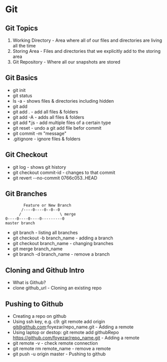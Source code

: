 # Git

## Git Topics
1. Working Directory - Area where all of our files and directories are living all the time
2. Storing Area - Files and directories that we explicitly add to the storing area
3. Git Repository - Where all our snapshots are stored

## Git Basics
* git init
* git status
* ls -a - shows files & directories including hidden
* git add <file>
* git add . - add all files & folders
* git add -A - adds all files & folders
* git add *.js - add multiple files of a certain type
* git reset <file> - undo a git add file befor commit
* git commit -m "message"
* .gitignore - ignore files & folders

## Git Checkout
* git log - shows git history
* git checkout commit-id - changes to that commit
* git revert --no-commit 0766c053..HEAD

## Git Branches
```
        Feature or New Branch
       /----0----0--0--0
      /                 \ merge
0----0----0----0---------0   
master branch
```
* git branch - listing all branches
* git checkout -b branch_name - adding a branch
* git checkout branch_name - changing branches
* git merge branch_name
* git branch -d branch_name - remove a branch

## Cloning and Github Intro
* What is Github?
* clone github_url - Cloning an existing repo

## Pushing to Github
* Creating a repo on github
* Using ssh key, e.g. c9: git remote add origin git@github.com:foyezar/repo_name.git - Adding a remote 
* Using laptop or destop: git remote add githubRepo https://github.com/foyezar/repo_name.git - Adding a remote
* git remote -v - check remote connection
* git remote rm remote_name - remove a remote
* git push -u origin master - Pushing to github
